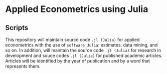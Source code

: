 # Applied Econometrics using Julia

## Scripts

This repository will maintain source code `.jl (Julia)` for applied econometrics with the use of `software Julia`: estimates, data mining, and so on. In addition, will maintain the source code `.jl (Julia)` for research in development and souce codes `.jl (Julia)` for published academic articles. Articles will be identified by the year of publication and by a word that represents them.